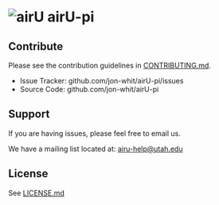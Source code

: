 ![airU](https://raw.github.com/jon-whit/airU/master/airU.png)
airU-pi
=====

Contribute
----------
Please see the contribution guidelines in [CONTRIBUTING.md](./CONTRIBUTING.md).

- Issue Tracker: github.com/jon-whit/airU-pi/issues
- Source Code: github.com/jon-whit/airU-pi

Support
-------
If you are having issues, please feel free to email us.

We have a mailing list located at: airu-help@utah.edu

License
-------
See [LICENSE.md](./LICENSE.md)

